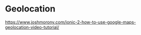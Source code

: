 # Geolocation


https://www.joshmorony.com/ionic-2-how-to-use-google-maps-geolocation-video-tutorial/